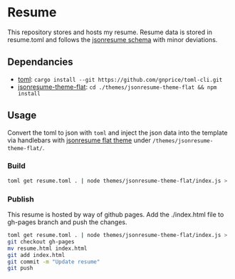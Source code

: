 # Resume

This repository stores and hosts my resume. Resume data is stored in resume.toml and follows the [jsonresume schema](https://jsonresume.org/schema/) with minor deviations.

## Dependancies

- [toml](https://github.com/gnprice/toml-cli): `cargo install --git https://github.com/gnprice/toml-cli.git`
- [jsonresume-theme-flat](https://github.com/dmmuir/jsonresume-theme-flat/blob/master/index.js): `cd ./themes/jsonresume-theme-flat && npm install`

## Usage

Convert the toml to json with `toml` and inject the json data into the template via handlebars with [jsonresume flat theme](https://github.com/erming/jsonresume-theme-flat) under `/themes/jsonresume-theme-flat/`.

### Build

```sh
toml get resume.toml . | node themes/jsonresume-theme-flat/index.js > ./index.html
```

### Publish

This resume is hosted by way of github pages. Add the ./index.html file to gh-pages branch and push the changes.

```sh
toml get resume.toml . | node themes/jsonresume-theme-flat/index.js > ./resume.html
git checkout gh-pages
mv resume.html index.html
git add index.html
git commit -m "Update resume"
git push
```
